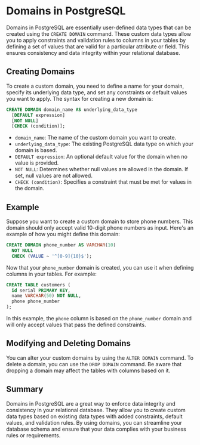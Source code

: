 # Domains in PostgreSQL

Domains in PostgreSQL are essentially user-defined data types that can be created using the `CREATE DOMAIN` command. These custom data types allow you to apply constraints and validation rules to columns in your tables by defining a set of values that are valid for a particular attribute or field. This ensures consistency and data integrity within your relational database.

## Creating Domains

To create a custom domain, you need to define a name for your domain, specify its underlying data type, and set any constraints or default values you want to apply. The syntax for creating a new domain is:

```sql
CREATE DOMAIN domain_name AS underlying_data_type
  [DEFAULT expression]
  [NOT NULL]
  [CHECK (condition)];
```

- `domain_name`: The name of the custom domain you want to create.
- `underlying_data_type`: The existing PostgreSQL data type on which your domain is based.
- `DEFAULT expression`: An optional default value for the domain when no value is provided.
- `NOT NULL`: Determines whether null values are allowed in the domain. If set, null values are not allowed.
- `CHECK (condition)`: Specifies a constraint that must be met for values in the domain.

## Example

Suppose you want to create a custom domain to store phone numbers. This domain should only accept valid 10-digit phone numbers as input. Here's an example of how you might define this domain:

```sql
CREATE DOMAIN phone_number AS VARCHAR(10)
  NOT NULL
  CHECK (VALUE ~ '^[0-9]{10}$');
```

Now that your `phone_number` domain is created, you can use it when defining columns in your tables. For example:

```sql
CREATE TABLE customers (
  id serial PRIMARY KEY,
  name VARCHAR(50) NOT NULL,
  phone phone_number
);
```

In this example, the `phone` column is based on the `phone_number` domain and will only accept values that pass the defined constraints.

## Modifying and Deleting Domains

You can alter your custom domains by using the `ALTER DOMAIN` command. To delete a domain, you can use the `DROP DOMAIN` command. Be aware that dropping a domain may affect the tables with columns based on it.

## Summary

Domains in PostgreSQL are a great way to enforce data integrity and consistency in your relational database. They allow you to create custom data types based on existing data types with added constraints, default values, and validation rules. By using domains, you can streamline your database schema and ensure that your data complies with your business rules or requirements.